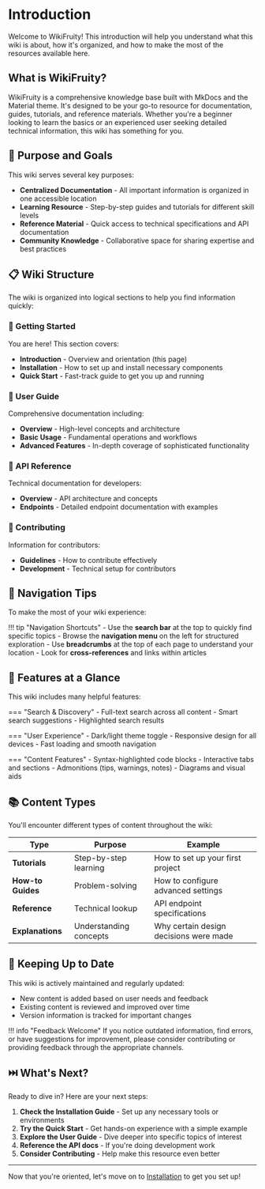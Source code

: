 # Introduction

Welcome to WikiFruity! This introduction will help you understand what this wiki is about, how it's organized, and how to make the most of the resources available here.

## What is WikiFruity?

WikiFruity is a comprehensive knowledge base built with MkDocs and the Material theme. It's designed to be your go-to resource for documentation, guides, tutorials, and reference materials. Whether you're a beginner looking to learn the basics or an experienced user seeking detailed technical information, this wiki has something for you.

## 🎯 Purpose and Goals

This wiki serves several key purposes:

- **Centralized Documentation** - All important information is organized in one accessible location
- **Learning Resource** - Step-by-step guides and tutorials for different skill levels
- **Reference Material** - Quick access to technical specifications and API documentation
- **Community Knowledge** - Collaborative space for sharing expertise and best practices

## 📋 Wiki Structure

The wiki is organized into logical sections to help you find information quickly:

### 🚀 Getting Started
You are here! This section covers:

- **Introduction** - Overview and orientation (this page)
- **Installation** - How to set up and install necessary components
- **Quick Start** - Fast-track guide to get you up and running

### 📖 User Guide
Comprehensive documentation including:

- **Overview** - High-level concepts and architecture
- **Basic Usage** - Fundamental operations and workflows
- **Advanced Features** - In-depth coverage of sophisticated functionality

### 🔧 API Reference
Technical documentation for developers:

- **Overview** - API architecture and concepts
- **Endpoints** - Detailed endpoint documentation with examples

### 🤝 Contributing
Information for contributors:

- **Guidelines** - How to contribute effectively
- **Development** - Technical setup for contributors

## 🧭 Navigation Tips

To make the most of your wiki experience:

!!! tip "Navigation Shortcuts"
    - Use the **search bar** at the top to quickly find specific topics
    - Browse the **navigation menu** on the left for structured exploration
    - Use **breadcrumbs** at the top of each page to understand your location
    - Look for **cross-references** and links within articles

## 🎨 Features at a Glance

This wiki includes many helpful features:

=== "Search & Discovery"
    - Full-text search across all content
    - Smart search suggestions
    - Highlighted search results

=== "User Experience"
    - Dark/light theme toggle
    - Responsive design for all devices
    - Fast loading and smooth navigation

=== "Content Features"
    - Syntax-highlighted code blocks
    - Interactive tabs and sections
    - Admonitions (tips, warnings, notes)
    - Diagrams and visual aids

## 📚 Content Types

You'll encounter different types of content throughout the wiki:

| Type | Purpose | Example |
|------|---------|---------|
| **Tutorials** | Step-by-step learning | How to set up your first project |
| **How-to Guides** | Problem-solving | How to configure advanced settings |
| **Reference** | Technical lookup | API endpoint specifications |
| **Explanations** | Understanding concepts | Why certain design decisions were made |

## 🔄 Keeping Up to Date

This wiki is actively maintained and regularly updated:

- New content is added based on user needs and feedback
- Existing content is reviewed and improved over time
- Version information is tracked for important changes

!!! info "Feedback Welcome"
    If you notice outdated information, find errors, or have suggestions for improvement, please consider contributing or providing feedback through the appropriate channels.

## ⏭️ What's Next?

Ready to dive in? Here are your next steps:

1. **Check the Installation Guide** - Set up any necessary tools or environments
2. **Try the Quick Start** - Get hands-on experience with a simple example
3. **Explore the User Guide** - Dive deeper into specific topics of interest
4. **Reference the API docs** - If you're doing development work
5. **Consider Contributing** - Help make this resource even better

---

Now that you're oriented, let's move on to [Installation](installation.md) to get you set up!